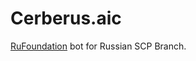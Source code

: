 # Cerberus.aic

<a href="https://github.com/SCPru/RuFoundation">RuFoundation</a> bot for Russian SCP Branch.
